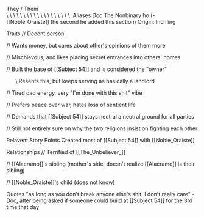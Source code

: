 They / Them  
\ \ \ \ \ \ \ \ \ \ \ \ \ \ \ \ \ \ \ 
Aliases
 Doc
 The Nonbinary ho (- [[Noble_Oraiste]] the second he added this section)
Origin: Inchling

Traits
 // Decent person

 // Wants money, but cares about other's opinions of them more

 // Mischievous, and likes placing secret entrances into others' homes

 // Built the base of [[Subject 54]] and is considered the "owner" 

      \\ Resents this, but keeps serving as basically a landlord

 // Tired dad energy, very "I'm done with this shit" vibe

 // Prefers peace over war, hates loss of sentient life 

 // Demands that [[Subject 54]] stays neutral a neutral ground for all parties

 // Still not entirely sure on why the two religions insist on fighting each other

Relavent Story Points
 Created most of [[Subject 54]] with [[Noble_Oraiste]]

Relationships
 // Terrified of [[The_Unbeliever_]]

 // [[Alacramo]]'s sibling (mother's side, doesn't realize [[Alacramo]] is their sibling)

 // [[Noble_Oraiste]]'s child (does not know)

Quotes
 "as long as you don't break anyone else's shit, I don't really care" - Doc, after being asked if someone could build at [[Subject 54]] for the 3rd time that day